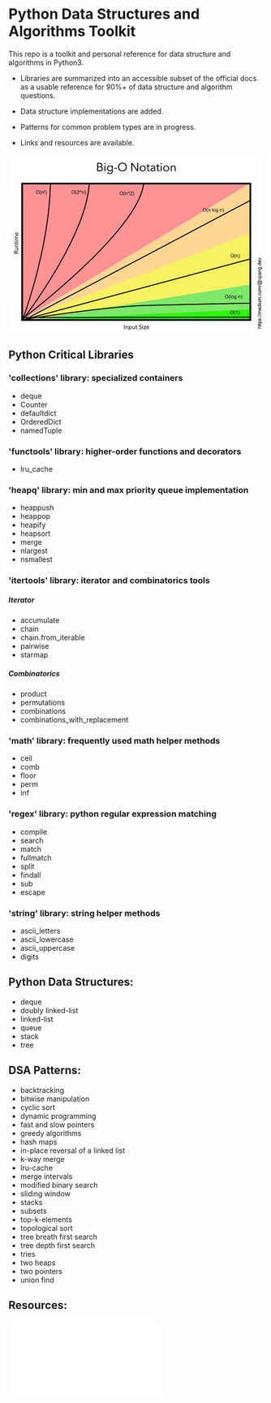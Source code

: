# Python Data Structures and Algorithms Toolkit

This repo is a toolkit and personal reference for data structure and algorithms in Python3.

- Libraries are summarized into an accessible subset of the official docs as a usable reference for 90%+ of data structure and algorithm questions.

- Data structure implementations are added.

- Patterns for common problem types are in progress.

- Links and resources are available.

![BigO](./assets/bigO.jpeg)

## Python Critical Libraries
### 'collections' library: specialized containers

- deque
- Counter
- defaultdict
- OrderedDict
- namedTuple

### 'functools' library: higher-order functions and decorators

- lru_cache

### 'heapq' library: min and max priority queue implementation

- heappush
- heappop
- heapify
- heapsort
- merge
- nlargest
- nsmallest

### 'itertools' library: iterator and combinatorics tools

##### Iterator

- accumulate
- chain
- chain.from_iterable
- pairwise
- starmap

##### Combinatorics

- product
- permutations
- combinations
- combinations_with_replacement

### 'math' library: frequently used math helper methods

- ceil
- comb
- floor
- perm
- inf

### 'regex' library: python regular expression matching

- compile
- search
- match
- fullmatch
- split
- findall
- sub
- escape

### 'string' library: string helper methods

- ascii_letters
- ascii_lowercase
- ascii_uppercase
- digits

## Python Data Structures:

- deque
- doubly linked-list
- linked-list
- queue
- stack
- tree

## DSA Patterns:

- backtracking
- bitwise manipulation
- cyclic sort
- dynamic programming
- fast and slow pointers
- greedy algorithms
- hash maps
- in-place reversal of a linked list
- k-way merge
- lru-cache
- merge intervals
- modified binary search
- sliding window
- stacks
- subsets
- top-k-elements
- topological sort
- tree breath first search
- tree depth first search
- tries
- two heaps
- two pointers
- union find

## Resources:
![DSA Resources](DSA-Toolkit/blob/main/py-dsa-resources/resources.md)